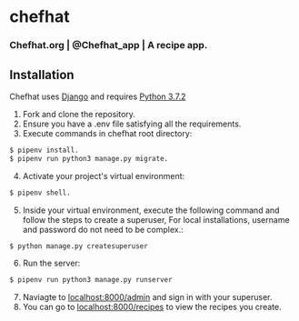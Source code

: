 # chefhat
### Chefhat.org | @Chefhat_app | A recipe app.

## Installation

Chefhat uses [Django](https://docs.djangoproject.com/en/2.1/intro/install/_) and requires [Python 3.7.2](https://www.python.org/downloads/release/python-372/)

1. Fork and clone the repository.
2. Ensure you have a .env file satisfying all the requirements.
3. Execute commands in chefhat root directory:
```sh
$ pipenv install.
$ pipenv run python3 manage.py migrate.
```
4. Activate your project's virtual environment: 
```sh
$ pipenv shell.
```
5. Inside your virtual environment, execute the following command and follow the steps to create a superuser,  For local installations, username and password do not need to be complex.:
```sh
$ python manage.py createsuperuser
```


6. Run the server: 
```sh
$ pipenv run python3 manage.py runserver
```
7. Naviagte to [localhost:8000/admin](localhost:8000/admin) and sign in with your superuser.
8. You can go to [localhost:8000/recipes](localhost:8000/recipes) to view the recipes you create.